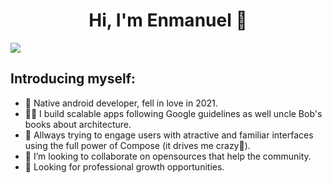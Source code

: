 <div align="center">
<h1 align="center">Hi, I'm Enmanuel 👋</h1>
</div>
<img src="https://i.pinimg.com/originals/c2/42/35/c24235e58fd7e387c4a87f039c470593.jpg">

## Introducing myself:

- 📲 Native android developer, fell in love in 2021.
- 👷‍♂️ I build scalable apps following Google guidelines as well uncle Bob's books about architecture.
- 💫 Allways trying to engage users with atractive and familiar interfaces using the full power of Compose (it drives me crazy🤪).
- 👯 I’m looking to collaborate on opensources that help the community.
- 🔭 Looking for professional growth opportunities.

<!--
**enmanuel52/enmanuel52** is a ✨ _special_ ✨ repository because its `README.md` (this file) appears on your GitHub profile.

Here are some ideas to get you started:

- 🔭 I’m currently working on ...
- 🌱 I’m currently learning ...
- 👯 I’m looking to collaborate on ...
- 🤔 I’m looking for help with ...
- 💬 Ask me about ...
- 📫 How to reach me: ...
- 😄 Pronouns: ...
- ⚡ Fun fact: ...
-->
